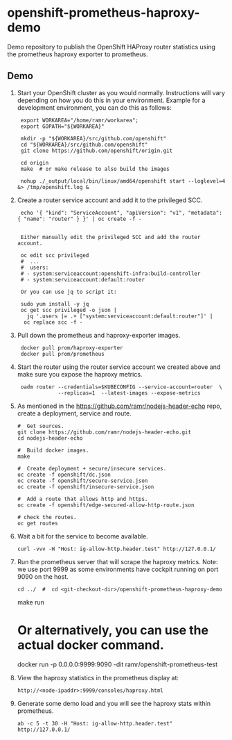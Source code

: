 openshift-prometheus-haproxy-demo
=================================
Demo repository to publish the OpenShift HAProxy router statistics using
the prometheus haproxy exporter to prometheus.


Demo
----
1. Start your OpenShift cluster as you would normally. Instructions will
   vary depending on how you do this in your environment. Example for a
   development environment, you can do this as follows:

        export WORKAREA="/home/ramr/workarea";
        export GOPATH="${WORKAREA}"

        mkdir -p "${WORKAREA}/src/github.com/openshift"
        cd "${WORKAREA}/src/github.com/openshift"
        git clone https://github.com/openshift/origin.git

        cd origin
        make  # or make release to also build the images

        nohup ./_output/local/bin/linux/amd64/openshift start --loglevel=4 &> /tmp/openshift.log &


2. Create a router service account and add it to the privileged SCC.

        echo '{ "kind": "ServiceAccount", "apiVersion": "v1", "metadata": { "name": "router" } }' | oc create -f -


        Either manually edit the privileged SCC and add the router account.

        oc edit scc privileged
        #  ...
        #  users:
        # - system:serviceaccount:openshift-infra:build-controller
        # - system:serviceaccount:default:router

        Or you can use jq to script it:

        sudo yum install -y jq
        oc get scc privileged -o json |
          jq '.users |= .+ ["system:serviceaccount:default:router"]' |
	     oc replace scc -f -


3. Pull down the prometheus and haproxy-exporter images.

        docker pull prom/haproxy-exporter
        docker pull prom/prometheus


4. Start the router using the router service account we created above and
   make sure you expose the haproxy metrics.

        oadm router --credentials=$KUBECONFIG --service-account=router  \
                    --replicas=1  --latest-images --expose-metrics


5.  As mentioned in the https://github.com/ramr/nodejs-header-echo repo,
    create a deployment, service and route.

        #  Get sources.
        git clone https://github.com/ramr/nodejs-header-echo.git
        cd nodejs-header-echo

        #  Build docker images.
        make

        #  Create deployment + secure/insecure services.
        oc create -f openshift/dc.json
        oc create -f openshift/secure-service.json
        oc create -f openshift/insecure-service.json

        #  Add a route that allows http and https.
        oc create -f openshift/edge-secured-allow-http-route.json

        # check the routes.
        oc get routes


6.  Wait a bit for the service to become available.

        curl -vvv -H "Host: ig-allow-http.header.test" http://127.0.0.1/


7.  Run the prometheus server that will scrape the haproxy metrics.
    Note: we use port 9999 as some environments have cockpit running on
    port 9090 on the host.

        cd ../  #  cd <git-checkout-dir>/openshift-prometheus-haproxy-demo
	make run

	#  Or alternatively, you can use the actual docker command.
	docker run -p 0.0.0.0:9999:9090 -dit ramr/openshift-prometheus-test


8.  View the haproxy statistics in the prometheus display at:

        http://<node-ipaddr>:9999/consoles/haproxy.html


9.  Generate some demo load and you will see the haproxy stats within
    prometheus.

        ab -c 5 -t 30 -H "Host: ig-allow-http.header.test" http://127.0.0.1/


